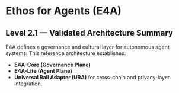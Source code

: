 # Ethos for Agents (E4A)
## Level 2.1 — Validated Architecture Summary
E4A defines a governance and cultural layer for autonomous agent systems.
This reference architecture establishes:
- **E4A-Core (Governance Plane)**
- **E4A-Lite (Agent Plane)**
- **Universal Rail Adapter (URA)** for cross-chain and privacy-layer integration.
